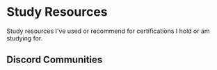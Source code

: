 # Study Resources
Study resources I've used or recommend for certifications I hold or am studying for.

## Discord Communities
